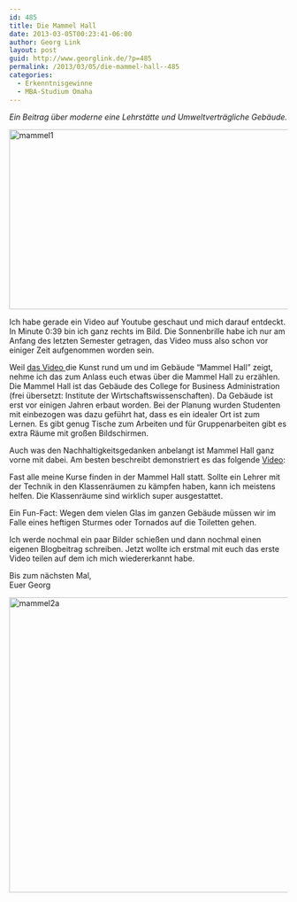 ```yaml
---
id: 485
title: Die Mammel Hall
date: 2013-03-05T00:23:41-06:00
author: Georg Link
layout: post
guid: http://www.georglink.de/?p=485
permalink: /2013/03/05/die-mammel-hall--485
categories:
  - Erkenntnisgewinne
  - MBA-Studium Omaha
---
```

_Ein Beitrag über moderne eine Lehrstätte und Umweltverträgliche Gebäude._

<img loading="lazy" src="http://www.georglink.de/media/2013/03/mammel1.jpg" alt="mammel1" width="600" height="325" class="aligncenter size-full wp-image-492" srcset="http://www.georglink.de/media/2013/03/mammel1.jpg 600w, http://www.georglink.de/media/2013/03/mammel1-300x162.jpg 300w" sizes="(max-width: 600px) 100vw, 600px" /> 

Ich habe gerade ein Video auf Youtube geschaut und mich darauf entdeckt. In Minute 0:39 bin ich ganz rechts im Bild. Die Sonnenbrille habe ich nur am Anfang des letzten Semester getragen, das Video muss also schon vor einiger Zeit aufgenommen worden sein.



Weil <a href="http://www.youtube.com/watch?v=1rD5pmhF7BI" title="Zum Youtube Video" target="_blank">das Video </a>die Kunst rund um und im Gebäude &#8220;Mammel Hall&#8221; zeigt, nehme ich das zum Anlass euch etwas über die Mammel Hall zu erzählen. Die Mammel Hall ist das Gebäude des College for Business Administration (frei übersetzt: Institute der Wirtschaftswissenschaften). Da Gebäude ist erst vor einigen Jahren erbaut worden. Bei der Planung wurden Studenten mit einbezogen was dazu geführt hat, dass es ein idealer Ort ist zum Lernen. Es gibt genug Tische zum Arbeiten und für Gruppenarbeiten gibt es extra Räume mit großen Bildschirmen.

Auch was den Nachhaltigkeitsgedanken anbelangt ist Mammel Hall ganz vorne mit dabei. Am besten beschreibt demonstriert es das folgende <a href="http://www.youtube.com/watch?v=f9bhqC4_QTg" title="Zum Youtube Video" target="_blank">Video</a>:



Fast alle meine Kurse finden in der Mammel Hall statt. Sollte ein Lehrer mit der Technik in den Klassenräumen zu kämpfen haben, kann ich meistens helfen. Die Klassenräume sind wirklich super ausgestattet.

Ein Fun-Fact: Wegen dem vielen Glas im ganzen Gebäude müssen wir im Falle eines heftigen Sturmes oder Tornados auf die Toiletten gehen.

Ich werde nochmal ein paar Bilder schießen und dann nochmal einen eigenen Blogbeitrag schreiben. Jetzt wollte ich erstmal mit euch das erste Video teilen auf dem ich mich wiedererkannt habe.

Bis zum nächsten Mal,  
Euer Georg

<img loading="lazy" src="http://www.georglink.de/media/2013/03/mammel2a.jpg" alt="mammel2a" width="800" height="533" class="aligncenter size-full wp-image-491" srcset="http://www.georglink.de/media/2013/03/mammel2a.jpg 800w, http://www.georglink.de/media/2013/03/mammel2a-300x199.jpg 300w" sizes="(max-width: 800px) 100vw, 800px" />